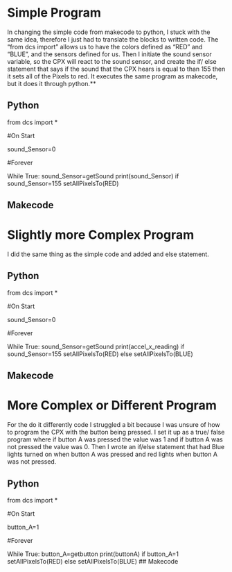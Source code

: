 # Simple Program

In changing the simple code from makecode to python, I stuck with the same idea, therefore I just had to translate the blocks to written code. The “from dcs import” allows us to have the colors defined as “RED” and “BLUE”, and the sensors defined for us. Then I initiate the sound sensor variable, so the CPX will react to the sound sensor, and create the if/ else statement that says if the sound that the CPX hears is equal to than 155 then it sets all of the Pixels to red. It executes the same program as makecode, but it does it through python.**
## Python
from dcs import *

#On Start

sound_Sensor=0

#Forever

While True:
    sound_Sensor=getSound
    print(sound_Sensor)
    if sound_Sensor=155
        setAllPixelsTo(RED)
## Makecode



# Slightly more Complex Program

I did the same thing as the simple code and added and else statement.
## Python

from dcs import *

#On Start

sound_Sensor=0

#Forever

While True:
    sound_Sensor=getSound
    print(accel_x_reading)
    if sound_Sensor=155
        setAllPixelsTo(RED)
    else
        setAllPixelsTo(BLUE)
  ## Makecode 
  
# More Complex or Different Program

For the do it differently code I struggled a bit because I was unsure of how to program the CPX with the button being pressed. I set it up as a true/ false program where if button A was pressed the value was 1 and if button A was not pressed the value was 0. Then I wrote an if/else statement that had Blue lights turned on when button A was pressed and red lights when button A was not pressed.

## Python
from dcs import *

#On Start

button_A=1

#Forever

While True:
    button_A=getbutton
    print(buttonA)
    if button_A=1
        setAllPixelsTo(RED)
    else
	setAllPixelsTo(BLUE)
	 ## Makecode
 

    

